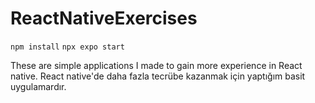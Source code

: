 # ReactNativeExercises

`npm install`
`npx expo start`

These are simple applications I made to gain more experience in React native. 
React native'de daha fazla tecrübe kazanmak için yaptığım basit uygulamardır.
